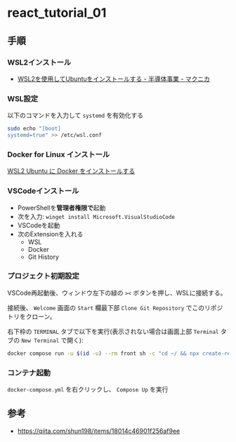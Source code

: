 # react_tutorial_01

## 手順

### WSL2インストール

- [WSL2を使用してUbuntuをインストールする - 半導体事業 - マクニカ](https://www.macnica.co.jp/business/semiconductor/articles/qualcomm/142363/)

### WSL設定

以下のコマンドを入力して `systemd` を有効化する

```bash
sudo echo "[boot]
systemd=true" >> /etc/wsl.conf
```

### Docker for Linux インストール

[WSL2 Ubuntu に Docker をインストールする](https://zenn.dev/fehde/articles/ea0e8a0a0a1de4)

### VSCodeインストール

- PowerShellを**管理者権限で**起動
- 次を入力: `winget install Microsoft.VisualStudioCode`
- VSCodeを起動
- 次のExtensionを入れる
  - WSL
  - Docker
  - Git History

### プロジェクト初期設定

VSCode再起動後、ウィンドウ左下の緑の `><` ボタンを押し、WSLに接続する。

接続後、 `Welcome` 画面の `Start` 欄最下部 `Clone Git Repository` でこのリポジトリをクローン。

右下枠の `TERMINAL` タブで以下を実行(表示されない場合は画面上部 `Terminal` タブの `New Terminal` で開く):

```bash
docker compose run -u $(id -u) --rm front sh -c "cd ~/ && npx create-react-app app"
```

### コンテナ起動

`docker-compose.yml` を右クリックし、 `Compose Up` を実行

## 参考

- https://qiita.com/shun198/items/18014c46901f256af9ee
